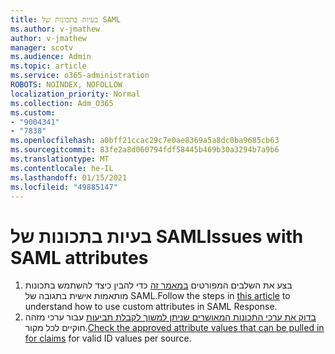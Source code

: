 ```yaml
---
title: בעיות בתכונות של SAML
ms.author: v-jmathew
author: v-jmathew
manager: scotv
ms.audience: Admin
ms.topic: article
ms.service: o365-administration
ROBOTS: NOINDEX, NOFOLLOW
localization_priority: Normal
ms.collection: Adm_O365
ms.custom:
- "9004341"
- "7838"
ms.openlocfilehash: a0bff21ccac29c7e0ae8369a5a8dc0ba9685cb63
ms.sourcegitcommit: 83fe2a8d060794fdf58445b469b30a3294b7a9b6
ms.translationtype: MT
ms.contentlocale: he-IL
ms.lasthandoff: 01/15/2021
ms.locfileid: "49885147"
---
```

# <a name="issues-with-saml-attributes"></a><span data-ttu-id="1abe0-102">בעיות בתכונות של SAML</span><span class="sxs-lookup"><span data-stu-id="1abe0-102">Issues with SAML attributes</span></span>

1. <span data-ttu-id="1abe0-103">בצע את השלבים המפורטים [במאמר זה](https://docs.microsoft.com/answers/questions/99054/how-to-use-custom-attributes-in-saml-response.html) כדי להבין כיצד להשתמש בתכונות מותאמות אישית בתגובה של SAML.</span><span class="sxs-lookup"><span data-stu-id="1abe0-103">Follow the steps in [this article](https://docs.microsoft.com/answers/questions/99054/how-to-use-custom-attributes-in-saml-response.html) to understand how to use custom attributes in SAML Response.</span></span>
2. <span data-ttu-id="1abe0-104">[בדוק את ערכי התכונות המאושרים שניתן למשוך לקבלת תביעות](https://docs.microsoft.com/azure/active-directory/develop/active-directory-claims-mapping#table-3-valid-id-values-per-source) עבור ערכי מזהה חוקיים לכל מקור.</span><span class="sxs-lookup"><span data-stu-id="1abe0-104">[Check the approved attribute values that can be pulled in for claims](https://docs.microsoft.com/azure/active-directory/develop/active-directory-claims-mapping#table-3-valid-id-values-per-source) for valid ID values per source.</span></span>
